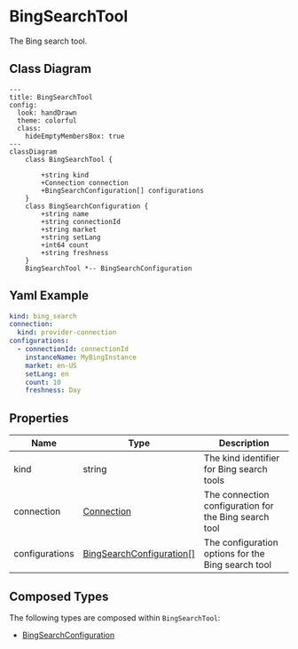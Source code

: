# BingSearchTool

The Bing search tool.

## Class Diagram

```mermaid
---
title: BingSearchTool
config:
  look: handDrawn
  theme: colorful
  class:
    hideEmptyMembersBox: true
---
classDiagram
    class BingSearchTool {
      
        +string kind
        +Connection connection
        +BingSearchConfiguration[] configurations
    }
    class BingSearchConfiguration {
        +string name
        +string connectionId
        +string market
        +string setLang
        +int64 count
        +string freshness
    }
    BingSearchTool *-- BingSearchConfiguration
```

## Yaml Example

```yaml
kind: bing_search
connection:
  kind: provider-connection
configurations:
  - connectionId: connectionId
    instanceName: MyBingInstance
    market: en-US
    setLang: en
    count: 10
    freshness: Day

```

## Properties

| Name | Type | Description |
| ---- | ---- | ----------- |
| kind | string | The kind identifier for Bing search tools  |
| connection | [Connection](Connection.md) | The connection configuration for the Bing search tool  |
| configurations | [BingSearchConfiguration[]](BingSearchConfiguration.md) | The configuration options for the Bing search tool  |

## Composed Types

The following types are composed within `BingSearchTool`:

- [BingSearchConfiguration](BingSearchConfiguration.md)
